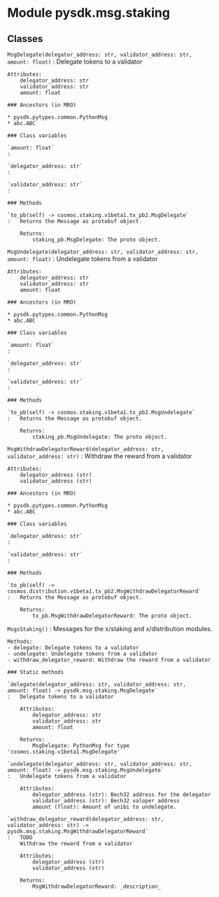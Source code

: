 Module pysdk.msg.staking
========================

Classes
-------

`MsgDelegate(delegator_address: str, validator_address: str, amount: float)`
:   Delegate tokens to a validator

    Attributes:
        delegator_address: str
        validator_address: str
        amount: float

    ### Ancestors (in MRO)

    * pysdk.pytypes.common.PythonMsg
    * abc.ABC

    ### Class variables

    `amount: float`
    :

    `delegator_address: str`
    :

    `validator_address: str`
    :

    ### Methods

    `to_pb(self) ‑> cosmos.staking.v1beta1.tx_pb2.MsgDelegate`
    :   Returns the Message as protobuf object.

        Returns:
            staking_pb.MsgDelegate: The proto object.

`MsgUndelegate(delegator_address: str, validator_address: str, amount: float)`
:   Undelegate tokens from a validator

    Attributes:
        delegator_address: str
        validator_address: str
        amount: float

    ### Ancestors (in MRO)

    * pysdk.pytypes.common.PythonMsg
    * abc.ABC

    ### Class variables

    `amount: float`
    :

    `delegator_address: str`
    :

    `validator_address: str`
    :

    ### Methods

    `to_pb(self) ‑> cosmos.staking.v1beta1.tx_pb2.MsgUndelegate`
    :   Returns the Message as protobuf object.

        Returns:
            staking_pb.MsgUndelegate: The proto object.

`MsgWithdrawDelegatorReward(delegator_address: str, validator_address: str)`
:   Withdraw the reward from a validator

    Attributes:
        delegator_address (str)
        validator_address (str)

    ### Ancestors (in MRO)

    * pysdk.pytypes.common.PythonMsg
    * abc.ABC

    ### Class variables

    `delegator_address: str`
    :

    `validator_address: str`
    :

    ### Methods

    `to_pb(self) ‑> cosmos.distribution.v1beta1.tx_pb2.MsgWithdrawDelegatorReward`
    :   Returns the Message as protobuf object.

        Returns:
            tx_pb.MsgWithdrawDelegatorReward: The proto object.

`MsgsStaking()`
:   Messages for the x/staking and x/distribution modules.

    Methods:
    - delegate: Delegate tokens to a validator
    - undelegate: Undelegate tokens from a validator
    - withdraw_delegator_reward: Withdraw the reward from a validator

    ### Static methods

    `delegate(delegator_address: str, validator_address: str, amount: float) ‑> pysdk.msg.staking.MsgDelegate`
    :   Delegate tokens to a validator

        Attributes:
            delegator_address: str
            validator_address: str
            amount: float

        Returns:
            MsgDelegate: PythonMsg for type 'cosmos.staking.v1beta1.MsgDelegate'

    `undelegate(delegator_address: str, validator_address: str, amount: float) ‑> pysdk.msg.staking.MsgUndelegate`
    :   Undelegate tokens from a validator

        Attributes:
            delegator_address (str): Bech32 address for the delegator
            validator_address (str): Bech32 valoper address
            amount (float): Amount of unibi to undelegate.

    `withdraw_delegator_reward(delegator_address: str, validator_address: str) ‑> pysdk.msg.staking.MsgWithdrawDelegatorReward`
    :   TODO
        Withdraw the reward from a validator

        Attributes:
            delegator_address (str)
            validator_address (str)

        Returns:
            MsgWithdrawDelegatorReward: _description_
